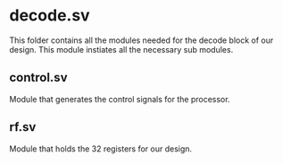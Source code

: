 # decode.sv

This folder contains all the modules needed for the decode block of our design. This module instiates all the necessary sub modules.

## control.sv

Module that generates the control signals for the processor.

## rf.sv

Module that holds the 32 registers for our design.
